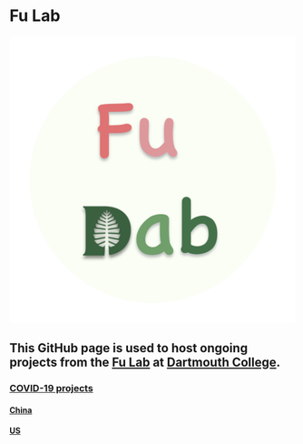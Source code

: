 # Fu Lab

![Image of Logo](./images/Logo.png)

## This GitHub page is used to host ongoing projects from the [Fu Lab](https://www.dartmouth.edu/~fengfu/) at [Dartmouth College](https://home.dartmouth.edu).

### [COVID-19 projects](./covid-19.md)

#### [China](./covid-19/china.md)

#### [US](./covid-19/us.md)
